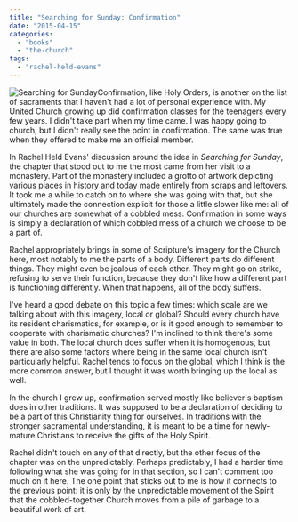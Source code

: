 ```yaml
---
title: "Searching for Sunday: Confirmation"
date: "2015-04-15"
categories: 
  - "books"
  - "the-church"
tags: 
  - "rachel-held-evans"
---
```


![Searching for Sunday](images/Searching-for-Sunday-198x300.jpg)Confirmation, like Holy Orders, is another on the list of sacraments that I haven't had a lot of personal experience with. My United Church growing up did confirmation classes for the teenagers every few years. I didn't take part when my time came. I was happy going to church, but I didn't really see the point in confirmation. The same was true when they offered to make me an official member.

In Rachel Held Evans' discussion around the idea in _Searching for Sunday_, the chapter that stood out to me the most came from her visit to a monastery. Part of the monastery included a grotto of artwork depicting various places in history and today made entirely from scraps and leftovers. It took me a while to catch on to where she was going with that, but she ultimately made the connection explicit for those a little slower like me: all of our churches are somewhat of a cobbled mess. Confirmation in some ways is simply a declaration of which cobbled mess of a church we choose to be a part of.

<!--more-->Rachel appropriately brings in some of Scripture's imagery for the Church here, most notably to me the parts of a body. Different parts do different things. They might even be jealous of each other. They might go on strike, refusing to serve their function, because they don't like how a different part is functioning differently. When that happens, all of the body suffers.

I've heard a good debate on this topic a few times: which scale are we talking about with this imagery, local or global? Should every church have its resident charismatics, for example, or is it good enough to remember to cooperate with charismatic churches? I'm inclined to think there's some value in both. The local church does suffer when it is homogenous, but there are also some factors where being in the same local church isn't particularly helpful. Rachel tends to focus on the global, which I think is the more common answer, but I thought it was worth bringing up the local as well.

In the church I grew up, confirmation served mostly like believer's baptism does in other traditions. It was supposed to be a declaration of deciding to be a part of this Christianity thing for ourselves. In traditions with the stronger sacramental understanding, it is meant to be a time for newly-mature Christians to receive the gifts of the Holy Spirit.

Rachel didn't touch on any of that directly, but the other focus of the chapter was on the unpredictably. Perhaps predictably, I had a harder time following what she was going for in that section, so I can't comment too much on it here. The one point that sticks out to me is how it connects to the previous point: it is only by the unpredictable movement of the Spirit that the cobbled-together Church moves from a pile of garbage to a beautiful work of art.
